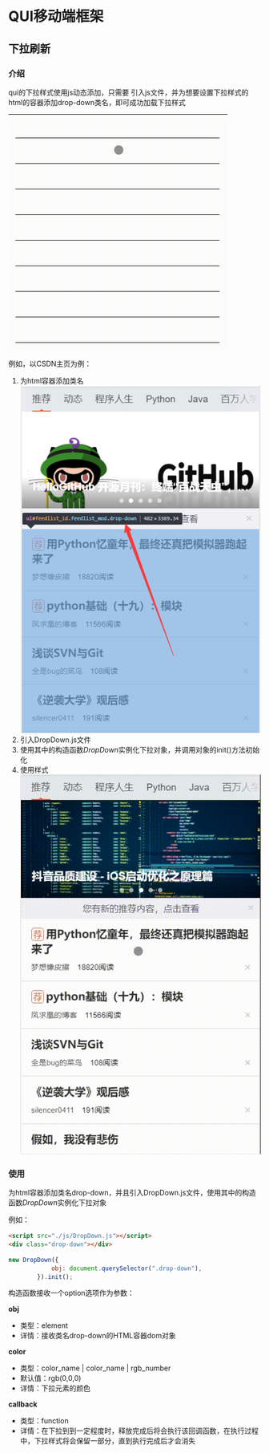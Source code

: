# QUI移动端框架

## 下拉刷新

### 介绍

qui的下拉样式使用js动态添加，只需要 引入js文件，并为想要设置下拉样式的html的容器添加drop-down类名，即可成功加载下拉样式

![image](https://github.com/queuecat/qui-app/blob/main/image/%E4%B8%8B%E6%8B%89%E6%A0%B7%E5%BC%8F%E6%80%BB%E8%A7%88.gif?raw=true)

例如，以CSDN主页为例：

1. 为html容器添加类名
![image](https://github.com/queuecat/qui-app/blob/main/image/%E4%B8%8B%E6%8B%89%E4%BB%8B%E7%BB%8D_%E6%B7%BB%E5%8A%A0%E7%B1%BB%E5%90%8D.png?raw=true)
2. 引入DropDown.js文件
3. 使用其中的构造函数*DropDown*实例化下拉对象，并调用对象的init()方法初始化
4. 使用样式
![image](https://github.com/queuecat/qui-app/blob/main/image/%E4%B8%8B%E6%8B%89%E6%A0%B7%E5%BC%8F%E4%BB%8B%E7%BB%8D.gif?raw=true)

### 使用

为html容器添加类名drop-down，并且引入DropDown.js文件，使用其中的构造函数*DropDown*实例化下拉对象

例如：

```html
<script src="./js/DropDown.js"></script>
<div class="drop-down"></div>
```

```javascript
new DropDown({
            obj: document.querySelector(".drop-down"),
        }).init();
```

构造函数接收一个option选项作为参数：

**obj**

- 类型：element
- 详情：接收类名drop-down的HTML容器dom对象

**color**

- 类型：color_name | color_name | rgb_number
- 默认值：rgb(0,0,0)
- 详情：下拉元素的颜色

**callback**

- 类型：function
- 详情：在下拉到到一定程度时，释放完成后将会执行该回调函数，在执行过程中，下拉样式将会保留一部分，直到执行完成后才会消失
